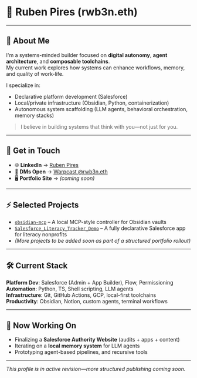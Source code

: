 # 🧬 Ruben Pires (rwb3n.eth)

---

## 📍 About Me

I'm a systems-minded builder focused on **digital autonomy**, **agent architecture**, and **composable toolchains**.  
My current work explores how systems can enhance workflows, memory, and quality of work-life.

I specialize in:
- Declarative platform development (Salesforce)
- Local/private infrastructure (Obsidian, Python, containerization)
- Autonomous system scaffolding (LLM agents, behavioral orchestration, memory stacks)

> I believe in building systems that think with you—not just for you.

---

## 💼 Get in Touch

- 🌐 **LinkedIn** → [Ruben Pires](https://www.linkedin.com/in/ruben-pires-5a967a273/)  
- 💬 **DMs Open** → [Warpcast @rwb3n.eth](https://warpcast.com/rwb3n.eth)  
- 🖥️ **Portfolio Site** → _(coming soon)_

---

## ⚡ Selected Projects

- [`obsidian-mcp`](https://github.com/Rwb3n/obsidian-mcp) – A local MCP-style controller for Obsidian vaults  
- [`Salesforce_Literacy_Tracker_Demo`](https://github.com/Rwb3n/Salesforce_Literacy_Tracker_Demo) – A fully declarative Salesforce app for literacy nonprofits  
- *(More projects to be added soon as part of a structured portfolio rollout)*

---

## 🛠️ Current Stack

**Platform Dev**: Salesforce (Admin + App Builder), Flow, Permissioning  
**Automation**: Python, TS, Shell scripting, LLM agents  
**Infrastructure**: Git, GitHub Actions, GCP, local-first toolchains  
**Productivity**: Obsidian, Notion, custom agents, terminal workflows

---

## 🧠 Now Working On

- Finalizing a **Salesforce Authority Website** (audits + apps + content)  
- Iterating on a **local memory system** for LLM agents  
- Prototyping agent-based pipelines, and recursive tools  

---

_This profile is in active revision—more structured publishing coming soon._

